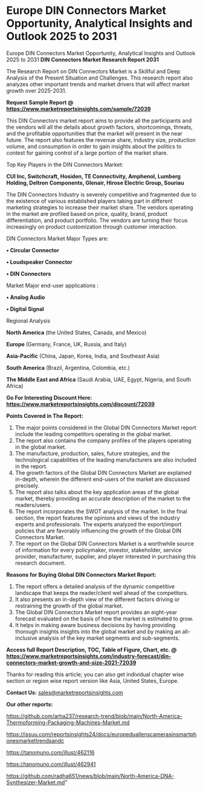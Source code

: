 # Europe DIN Connectors Market Opportunity, Analytical Insights and Outlook 2025 to 2031
Europe DIN Connectors Market Opportunity, Analytical Insights and Outlook 2025 to 2031
<strong>DIN Connectors Market Research Report 2031</strong>

The Research Report on DIN Connectors Market is a Skillful and Deep Analysis of the Present Situation and Challenges. This research report also analyzes other important trends and market drivers that will affect market growth over 2025-2031.

<strong>Request Sample Report @ <a href=https://www.marketreportsinsights.com/sample/72039>https://www.marketreportsinsights.com/sample/72039</a></strong>

This DIN Connectors market report aims to provide all the participants and the vendors will all the details about growth factors, shortcomings, threats, and the profitable opportunities that the market will present in the near future. The report also features the revenue share, industry size, production volume, and consumption in order to gain insights about the politics to contest for gaining control of a large portion of the market share.

Top Key Players in the DIN Connectors Market:

<strong>CUI Inc, Switchcraft, Hosiden, TE Connectivity, Amphenol, Lumberg Holding, Deltron Components, Glenair, Hirose Electric Group, Souriau</strong>

The DIN Connectors Industry is severely competitive and fragmented due to the existence of various established players taking part in different marketing strategies to increase their market share. The vendors operating in the market are profiled based on price, quality, brand, product differentiation, and product portfolio. The vendors are turning their focus increasingly on product customization through customer interaction.

DIN Connectors Market Major Types are:

<strong>• Circular Connector

• Loudspeaker Connector

• DIN Connectors</strong>

Market Major end-user applications :

<strong>• Analog Audio

• Digital Signal</strong>

Regional Analysis

</u><strong><b>North America</b></strong> (the United States, Canada, and Mexico)

<strong><b>Europe </b></strong>(Germany, France, UK, Russia, and Italy)

<strong><b>Asia-Pacific</b></strong> (China, Japan, Korea, India, and Southeast Asia)

<strong><b>South America</b></strong> (Brazil, Argentina, Colombia, etc.)

<strong><b>The Middle East and Africa</b></strong> (Saudi Arabia, UAE, Egypt, Nigeria, and South Africa)

<strong>Go For Interesting Discount Here: <a href=https://www.marketreportsinsights.com/discount/72039>https://www.marketreportsinsights.com/discount/72039</a></strong>

<strong>Points Covered in The Report:</strong>
<ol>
  <li>The major points considered in the Global DIN Connectors Market report include the leading competitors operating in the global market.</li>
  <li>The report also contains the company profiles of the players operating in the global market.</li>
  <li>The manufacture, production, sales, future strategies, and the technological capabilities of the leading manufacturers are also included in the report.</li>
  <li>The growth factors of the Global DIN Connectors Market are explained in-depth, wherein the different end-users of the market are discussed precisely.</li>
  <li>The report also talks about the key application areas of the global market, thereby providing an accurate description of the market to the readers/users.</li>
  <li>The report incorporates the SWOT analysis of the market. In the final section, the report features the opinions and views of the industry experts and professionals. The experts analyzed the export/import policies that are favorably influencing the growth of the Global DIN Connectors Market.</li>
  <li>The report on the Global DIN Connectors Market is a worthwhile source of information for every policymaker, investor, stakeholder, service provider, manufacturer, supplier, and player interested in purchasing this research document.</li>
</ol>
<strong>Reasons for Buying Global DIN Connectors Market Report:</strong>

<ol>
  <li>The report offers a detailed analysis of the dynamic competitive landscape that keeps the reader/client well ahead of the competitors.</li>
  <li>It also presents an in-depth view of the different factors driving or restraining the growth of the global market.</li>
  <li>The Global DIN Connectors Market report provides an eight-year forecast evaluated on the basis of how the market is estimated to grow.</li>
  <li>It helps in making aware business decisions by having providing thorough insights insights into the global market and by making an all-inclusive analysis of the key market segments and sub-segments.</li>
</ol>
<strong>Access full Report Description, TOC, Table of Figure, Chart, etc. @ <a href=https://www.marketreportsinsights.com/industry-forecast/din-connectors-market-growth-and-size-2021-72039>https://www.marketreportsinsights.com/industry-forecast/din-connectors-market-growth-and-size-2021-72039</a></strong>


Thanks for reading this article; you can also get individual chapter wise section or region wise report version like Asia, United States, Europe.

<strong>Contact Us:</strong>
sales@marketreportsinsights.com

<strong>Our other reports:</strong>

<a href=https://github.com/arha237/research-trend/blob/main/North-America-Thermoforming-Packaging-Machines-Market.md>https://github.com/arha237/research-trend/blob/main/North-America-Thermoforming-Packaging-Machines-Market.md</a>

<a href=https://issuu.com/reportsinsights24/docs/europeduallenscamerasinsmartphonesmarkettrendsandc>https://issuu.com/reportsinsights24/docs/europeduallenscamerasinsmartphonesmarkettrendsandc</a>

<a href=https://tanomuno.com/illust/462116>https://tanomuno.com/illust/462116</a>

<a href=https://tanomuno.com/illust/462941>https://tanomuno.com/illust/462941</a>

<a href=https://github.com/radha651/news/blob/main/North-America-DNA-Synthesizer-Market.md>https://github.com/radha651/news/blob/main/North-America-DNA-Synthesizer-Market.md</a>"
